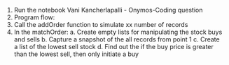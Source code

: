 1. Run the notebook Vani Kancherlapalli - Onymos-Coding question
2. Program flow:
  1. Call the addOrder function to simulate xx number of records
  2. In the matchOrder:
    a. Create empty lists for manipulating the stock buys and sells
    b. Capture a snapshot of the all records from point 1
    c. Create a list of the lowest sell stock
    d. Find out the if the buy price is greater than the lowest sell, then only initiate a buy
